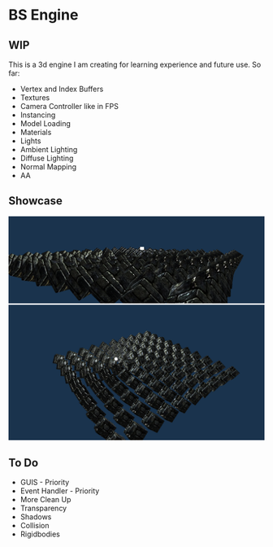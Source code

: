 # BS Engine

## WIP

This is a 3d engine I am creating for learning experience and future use.
So far:
* Vertex and Index Buffers
* Textures
* Camera Controller like in FPS
* Instancing
* Model Loading
* Materials
* Lights
* Ambient Lighting
* Diffuse Lighting
* Normal Mapping
* AA

## Showcase
![img.png](img.png)
![img_1.png](img_1.png)

## To Do
* GUIS - Priority
* Event Handler - Priority
* More Clean Up
* Transparency
* Shadows
* Collision
* Rigidbodies